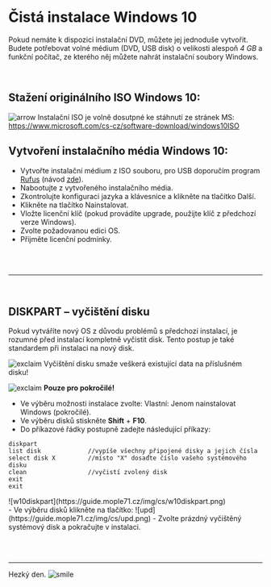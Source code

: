 # Čistá instalace Windows 10

Pokud nemáte k dispozici instalační DVD, můžete jej jednoduše vytvořit. Budete potřebovat volné médium (DVD, USB disk) o velikosti alespoň *4 GB* a funkční počítač, ze kterého něj můžete nahrát instalační soubory Windows.

<br>

## Stažení originálního ISO Windows 10:

![arrow](https://mople71.cz/img/sm/arrow.gif) Instalační ISO je volně dosutpné ke stáhnutí ze stránek MS: https://www.microsoft.com/cs-cz/software-download/windows10ISO

## Vytvoření instalačního média Windows 10:

- Vytvořte instalační médium z ISO souboru, pro USB doporučím program [Rufus](https://rufus.akeo.ie/) (návod [zde](http://www.cnews.cz/navody/rufus-vytvorte-zavadeci-flash-disk-s-nejrychlejsim-nastrojem-ze-vsech)\).
- Nabootujte z vytvořeného instalačního média.
- Zkontrolujte konfiguraci jazyka a klávesnice a klikněte na tlačítko <span class="green">Další</span>.
- Klikněte na tlačítko <span class="green">Nainstalovat</span>.
- Vložte licenční klíč (pokud provádíte upgrade, použijte klíč z předchozí verze Windows).
- Zvolte požadovanou edici OS.
- Přijměte licenční podmínky.

<br><br><hr><br>

## DISKPART &ndash; vyčištění disku

Pokud vytváříte nový OS z důvodu problémů s předchozí instalací, je rozumné před instalací kompletně vyčistit disk. Tento postup je také standardem při instalaci na nový disk.

![exclaim](https://mople71.cz/img/sm/exclaim.gif) <span class="red">Vyčištění disku smaže veškerá existující data na příslušném disku!</span>

![exclaim](https://mople71.cz/img/sm/exclaim.gif) **Pouze pro pokročilé!**

- Ve výběru možnosti instalace zvolte: Vlastní: Jenom nainstalovat Windows (pokročilé).
- Ve výběru disků stiskněte **Shift** + **F10**.
- Do příkazové řádky postupně zadejte následující příkazy:
<li style="list-style-type: none"><pre><code>diskpart
list disk             //vypíše všechny připojené disky a jejich čísla
select disk X         //místo "X" dosaďte číslo vašeho systémového disku
clean                 //vyčistí zvolený disk
exit
exit</code></pre></li>
<li style="list-style-type: none">![w10diskpart](https://guide.mople71.cz/img/cs/w10diskpart.png)</li>
- Ve výběru disků klikněte na tlačítko: ![upd](https://guide.mople71.cz/img/cs/upd.png)
- Zvolte prázdný vyčištěný systémový disk a pokračujte v instalaci.

<br><br><hr>

<span class="green">Hezký den.</span> ![smile](https://mople71.cz/img/sm/smile.gif)
